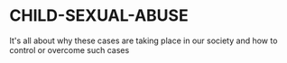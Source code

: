 # CHILD-SEXUAL-ABUSE
It's all about why these cases are taking place in our society and  how to control or overcome such cases
